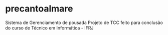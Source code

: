 # precantoalmare
Sistema de Gerenciamento de pousada
Projeto de TCC feito para conclusão do curso de Técnico em Informática - IFRJ

